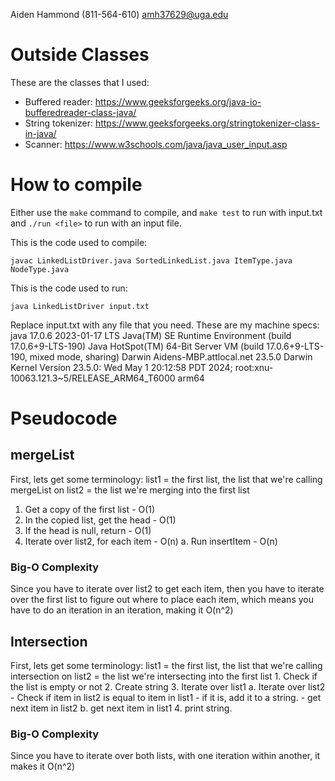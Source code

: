 Aiden Hammond (811-564-610) amh37629@uga.edu
# Outside Classes
These are the classes that I used:
- Buffered reader: https://www.geeksforgeeks.org/java-io-bufferedreader-class-java/ 
- String tokenizer: https://www.geeksforgeeks.org/stringtokenizer-class-in-java/
- Scanner: https://www.w3schools.com/java/java_user_input.asp

# How to compile
Either use the `make` command to compile, and `make test` to run with input.txt and `./run <file>` to run with an input file.

This is the code used to compile:

	javac LinkedListDriver.java SortedLinkedList.java ItemType.java NodeType.java

This is the code used to run:

    java LinkedListDriver input.txt

Replace input.txt with any file that you need.
These are my machine specs:
java 17.0.6 2023-01-17 LTS
Java(TM) SE Runtime Environment (build 17.0.6+9-LTS-190)
Java HotSpot(TM) 64-Bit Server VM (build 17.0.6+9-LTS-190, mixed mode, sharing)
Darwin Aidens-MBP.attlocal.net 23.5.0 Darwin Kernel Version 23.5.0: Wed May  1 20:12:58 PDT 2024; root:xnu-10063.121.3~5/RELEASE_ARM64_T6000 arm64

# Pseudocode
## mergeList
First, lets get some terminology:
list1 = the first list, the list that we're calling mergeList on
list2 = the list we're merging into the first list
   1. Get a copy of the first list        - O(1)
   1. In the copied list, get the head    - O(1)
   2. If the head is null, return         - O(1)
   3. Iterate over list2, for each item   - O(n)
        a. Run insertItem                 - O(n)
### Big-O Complexity
Since you have to iterate over list2 to get each item, then you have to iterate over the first list to figure out where to place each item, which means you have to do an iteration in an iteration, making it O(n^2)

## Intersection
First, lets get some terminology:
list1 = the first list, the list that we're calling intersection on
list2 = the list we're intersecting into the first list
    1. Check if the list is empty or not
    2. Create string
    3. Iterate over list1
        a. Iterate over list2
            - Check if item in list2 is equal to item in list1
            - if it is, add it to a string.
            - get next item in list2
        b. get next item in list1
    4. print string.
### Big-O Complexity
Since you have to iterate over both lists, with one iteration within another, it makes it O(n^2)


